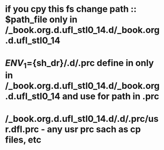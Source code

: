 # if you cpy this fs change path :: $path_file  only in /_book.org.d.ufl_stl0_14.d/_book.org.d.ufl_stl0_14
# ${ENV_1}=${sh_dr}/.d/.prc define in only in /_book.org.d.ufl_stl0_14.d/_book.org.d.ufl_stl0_14 and use for path in .prc
# /_book.org.d.ufl_stl0_14.d/.d/.prc/usr.dfl.prc - any usr prc sach as cp files, etc